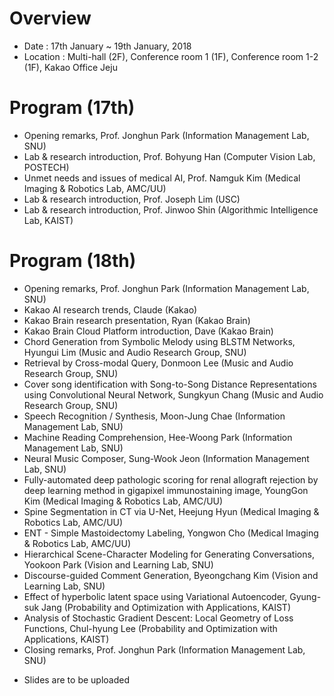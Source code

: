# Overview
* Date : 17th January ~ 19th January, 2018
* Location : Multi-hall (2F), Conference room 1 (1F), Conference room 1-2 (1F), Kakao Office Jeju

# Program (17th)
* Opening remarks, Prof. Jonghun Park (Information Management Lab, SNU)
* Lab & research introduction, Prof. Bohyung Han (Computer Vision Lab, POSTECH)
* Unmet needs and issues of medical AI, Prof. Namguk Kim (Medical Imaging & Robotics Lab, AMC/UU)
* Lab & research introduction, Prof. Joseph Lim (USC)
* Lab & research introduction, Prof. Jinwoo Shin (Algorithmic Intelligence Lab, KAIST)

# Program (18th)
* Opening remarks, Prof. Jonghun Park (Information Management Lab, SNU)
* Kakao AI research trends, Claude (Kakao)
* Kakao Brain research presentation, Ryan (Kakao Brain)
* Kakao Brain Cloud Platform introduction, Dave (Kakao Brain)
* Chord Generation from Symbolic Melody using BLSTM Networks, Hyungui Lim (Music and Audio Research Group, SNU)
* Retrieval by Cross-modal Query, Donmoon Lee (Music and Audio Research Group, SNU)
* Cover song identification with Song-to-Song Distance Representations using Convolutional Neural Network, Sungkyun Chang (Music and Audio Research Group, SNU)
* Speech Recognition / Synthesis, Moon-Jung Chae (Information Management Lab, SNU)
* Machine Reading Comprehension, Hee-Woong Park (Information Management Lab, SNU)
* Neural Music Composer, Sung-Wook Jeon (Information Management Lab, SNU)
* Fully-automated deep pathologic scoring for renal allograft rejection by deep learning method in gigapixel immunostaining image, YoungGon Kim (Medical Imaging & Robotics Lab, AMC/UU)
* Spine Segmentation in CT via U-Net, Heejung Hyun (Medical Imaging & Robotics Lab, AMC/UU)
* ENT - Simple Mastoidectomy Labeling, Yongwon Cho (Medical Imaging & Robotics Lab, AMC/UU)
* Hierarchical Scene-Character Modeling for Generating Conversations, Yookoon Park (Vision and Learning Lab, SNU)
* Discourse-guided Comment Generation, Byeongchang Kim (Vision and Learning Lab, SNU)
* Effect of hyperbolic latent space using Variational Autoencoder, Gyung-suk Jang (Probability and Optimization with Applications, KAIST)
* Analysis of Stochastic Gradient Descent: Local Geometry of Loss Functions, Chul-hyung Lee (Probability and Optimization with Applications, KAIST)
* Closing remarks, Prof. Jonghun Park (Information Management Lab, SNU)
- Slides are to be uploaded
